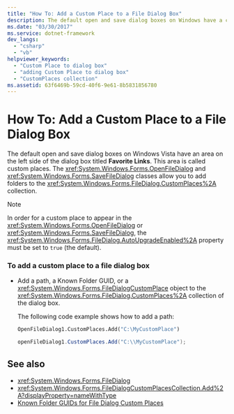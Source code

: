 ```yaml
---
title: "How To: Add a Custom Place to a File Dialog Box"
description: The default open and save dialog boxes on Windows have a custom places area. Learn how to add a custom place.
ms.date: "03/30/2017"
ms.service: dotnet-framework
dev_langs: 
  - "csharp"
  - "vb"
helpviewer_keywords: 
  - "Custom Place to dialog box"
  - "adding Custom Place to dialog box"
  - "CustomPlaces collection"
ms.assetid: 63f6469b-59cd-40f6-9e61-8b5831856780
---
```

# How To: Add a Custom Place to a File Dialog Box

The default open and save dialog boxes on Windows Vista have an area on the left side of the dialog box titled **Favorite Links**. This area is called custom places. The <xref:System.Windows.Forms.OpenFileDialog> and <xref:System.Windows.Forms.SaveFileDialog> classes allow you to add folders to the <xref:System.Windows.Forms.FileDialog.CustomPlaces%2A> collection.

> [!NOTE]
> In order for a custom place to appear in the <xref:System.Windows.Forms.OpenFileDialog> or <xref:System.Windows.Forms.SaveFileDialog>, the <xref:System.Windows.Forms.FileDialog.AutoUpgradeEnabled%2A> property must be set to `true` (the default).

### To add a custom place to a file dialog box

- Add a path, a Known Folder GUID, or a <xref:System.Windows.Forms.FileDialogCustomPlace> object to the <xref:System.Windows.Forms.FileDialog.CustomPlaces%2A> collection of the dialog box.

     The following code example shows how to add a path:

    ```vb
    OpenFileDialog1.CustomPlaces.Add("C:\MyCustomPlace")
    ```

    ```csharp
    openFileDialog1.CustomPlaces.Add("C:\\MyCustomPlace");
    ```

## See also

- <xref:System.Windows.Forms.FileDialog>
- <xref:System.Windows.Forms.FileDialogCustomPlacesCollection.Add%2A?displayProperty=nameWithType>
- [Known Folder GUIDs for File Dialog Custom Places](known-folder-guids-for-file-dialog-custom-places.md)
